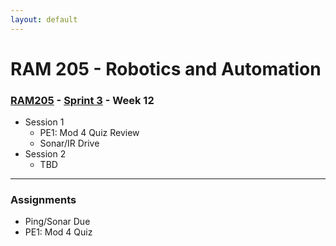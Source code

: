 ```yaml
---
layout: default
---
```


# RAM 205 - Robotics and Automation

### [RAM205](../../) - [Sprint 3](../) - Week 12

- Session 1
    - PE1: Mod 4 Quiz Review
    - Sonar/IR Drive
- Session 2
    - TBD
    
---

### Assignments

- Ping/Sonar Due
- PE1: Mod 4 Quiz

